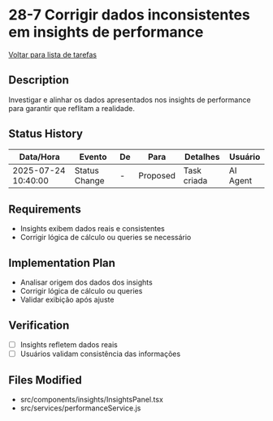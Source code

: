 # 28-7 Corrigir dados inconsistentes em insights de performance

[Voltar para lista de tarefas](./tasks.md)

## Description
Investigar e alinhar os dados apresentados nos insights de performance para garantir que reflitam a realidade.

## Status History
| Data/Hora           | Evento         | De         | Para      | Detalhes                                 | Usuário |
|---------------------|---------------|------------|-----------|------------------------------------------|---------|
| 2025-07-24 10:40:00 | Status Change | -          | Proposed  | Task criada                              | AI Agent |

## Requirements
- Insights exibem dados reais e consistentes
- Corrigir lógica de cálculo ou queries se necessário

## Implementation Plan
- Analisar origem dos dados dos insights
- Corrigir lógica de cálculo ou queries
- Validar exibição após ajuste

## Verification
- [ ] Insights refletem dados reais
- [ ] Usuários validam consistência das informações

## Files Modified
- src/components/insights/InsightsPanel.tsx
- src/services/performanceService.js 